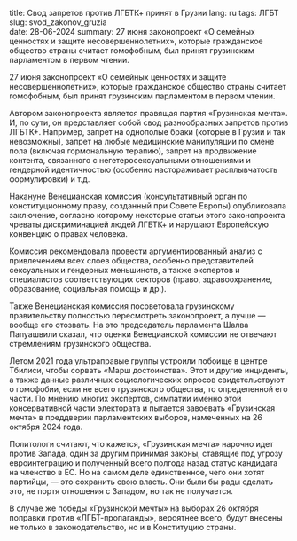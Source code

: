 title: Свод запретов против ЛГБТК+ принят в Грузии
lang: ru
tags: ЛГБТ
slug: svod_zakonov_gruzia  
date: 28-06-2024
summary:  27 июня законопроект «О семейных ценностях и защите несовершеннолетних», которые гражданское общество страны считает гомофобным, был принят грузинским парламентом в первом чтении.

27 июня законопроект «О семейных ценностях и защите несовершеннолетних», которые гражданское общество страны считает гомофобным, был принят грузинским парламентом в первом чтении.  


Автором законопроекта является правящая партия «Грузинская мечта». И, по сути, он представляет собой свод разнообразных запретов против ЛГБТК+. Например, запрет на однополые браки (которые в Грузии и так невозможны), запрет на любые медицинские манипуляции по смене пола (включая гормональную терапию), запрет на продвижение контента, связанного с негетеросексуальными отношениями и гендерной идентичностью (особенно настораживает расплывчатость формулировки) и т.д.  


Накануне Венецианская комиссия (консультативный орган по конституционному праву, созданный при Совете Европы) опубликовала заключение, согласно которому некоторые статьи этого законопроекта чреваты дискриминацией людей ЛГБТК+ и нарушают Европейскую конвенцию о правах человека.  


Комиссия рекомендовала провести аргументированный анализ с привлечением всех слоев общества, особенно представителей сексуальных и гендерных меньшинств, а также экспертов и специалистов соответствующих секторов (право, здравоохранение, образование, социальная помощь и др.).  


Также Венецианская комиссия посоветовала грузинскому правительству полностью пересмотреть законопроект, а лучше — вообще его отозвать. На это председатель парламента Шалва Папуашвили сказал, что оценки Венецианской комиссии не отвечают стремлениям грузинского общества.  


Летом 2021 года ультраправые группы устроили побоище в центре Тбилиси, чтобы сорвать «Марш достоинства». Этот и другие инциденты, а также данные различных социологических опросов свидетельствуют о гомофобии, если не всего грузинского общества, то определенной его части. По мнению многих экспертов, симпатии именно этой консервативной части электората и пытается завоевать «Грузинская мечта» в преддверии парламентских выборов, намеченных на 26 октября 2024 года.  


Политологи считают, что кажется, «Грузинская мечта» нарочно идет против Запада, один за другим принимая законы, ставящие под угрозу евроинтеграцию и полученный всего полгода назад статус кандидата на членство в ЕС. Но на самом деле единственное, чего они хотят партийцы, — это сохранить свою власть. Они были бы рады сделать это, не портя отношения с Западом, но так не получается.  

В случае же победы «Грузинской мечты» на выборах 26 октября поправки против «ЛГБТ-пропаганды», вероятнее всего, будут внесены не только в законодательство, но и в Конституцию страны.


